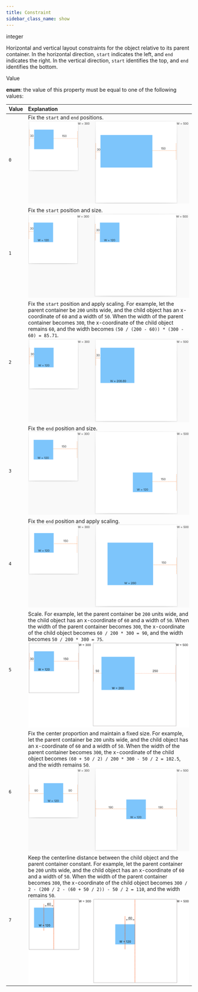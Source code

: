 ```yaml
---
title: Constraint
sidebar_class_name: show
---
```


<div className="section-type">

<div className="badge-type">integer</div>

</div>

Horizontal and vertical layout constraints for the object relative to its parent container.
In the horizontal direction, `start` indicates the left, and `end` indicates the right.
In the vertical direction, `start` identifies the top, and `end` identifies the bottom.

<div className="property-item">

Value

<div className="value-description">

**enum**: the value of this property must be equal to one of the following values:

| Value | Explanation                                                                                                                                                                                                                                                                                                                                                                                                                                                                                                                                                                                                                  |
| :---- | :--------------------------------------------------------------------------------------------------------------------------------------------------------------------------------------------------------------------------------------------------------------------------------------------------------------------------------------------------------------------------------------------------------------------------------------------------------------------------------------------------------------------------------------------------------------------------------------------------------------------------- |
| `0`   | <div className="enum-description">Fix the `start` and `end` positions.<div className="enum-images"><img src="https://raw.githubusercontent.com/verygoodgraphics/resource/main/img/vector/Constraint/fix_start_fix_end.png" alt="" /></div></div>                                                                                                                                                                                                                                                                                                                                                                             |
| `1`   | <div className="enum-description">Fix the `start` position and size.<div className="enum-images"><img src="https://raw.githubusercontent.com/verygoodgraphics/resource/main/img/vector/Constraint/fix_start_fix_size.png" alt="" /></div></div>                                                                                                                                                                                                                                                                                                                                                                              |
| `2`   | <div className="enum-description">Fix the `start` position and apply scaling.&#xA;For example, let the parent container be `200` units wide, and the child object has an x-coordinate of `60` and a width of `50`. When the width of the parent container becomes `300`, the x-coordinate of the child object remains `60`, and the width becomes `(50 / (200 - 60)) * (300 - 60) = 85.71`.<div className="enum-images"><img src="https://raw.githubusercontent.com/verygoodgraphics/resource/main/img/vector/Constraint/fix_start_scale.png" alt="" /></div></div>                                                          |
| `3`   | <div className="enum-description">Fix the `end` position and size.<div className="enum-images"><img src="https://raw.githubusercontent.com/verygoodgraphics/resource/main/img/vector/Constraint/fix_end_fix_size.png" alt="" /></div></div>                                                                                                                                                                                                                                                                                                                                                                                  |
| `4`   | <div className="enum-description">Fix the `end` position and apply scaling.<div className="enum-images"><img src="https://raw.githubusercontent.com/verygoodgraphics/resource/main/img/vector/Constraint/fix_end_scale.png" alt="" /></div></div>                                                                                                                                                                                                                                                                                                                                                                            |
| `5`   | <div className="enum-description">Scale.&#xA;For example, let the parent container be `200` units wide, and the child object has an x-coordinate of `60` and a width of `50`. When the width of the parent container becomes `300`, the x-coordinate of the child object becomes `60 / 200 * 300 = 90`, and the width becomes `50 / 200 * 300 = 75`.<div className="enum-images"><img src="https://raw.githubusercontent.com/verygoodgraphics/resource/main/img/vector/Constraint/scale.png" alt="" /></div></div>                                                                                                           |
| `6`   | <div className="enum-description">Fix the center proportion and maintain a fixed size.&#xA;For example, let the parent container be `200` units wide, and the child object has an x-coordinate of `60` and a width of `50`. When the width of the parent container becomes `300`, the x-coordinate of the child object becomes `(60 + 50 / 2) / 200 * 300 - 50 / 2 = 102.5`, and the width remains `50`.<div className="enum-images"><img src="https://raw.githubusercontent.com/verygoodgraphics/resource/main/img/vector/Constraint/fix_center_fix_size.png" alt="" /></div></div>                                         |
| `7`   | <div className="enum-description">Keep the centerline distance between the child object and the parent container constant.&#xA;For example, let the parent container be `200` units wide, and the child object has an x-coordinate of `60` and a width of `50`. When the width of the parent container becomes `300`, the x-coordinate of the child object becomes `300 / 2 - (200 / 2 - (60 + 50 / 2)) - 50 / 2 = 110`, and the width remains `50`.<div className="enum-images"><img src="https://raw.githubusercontent.com/verygoodgraphics/resource/main/img/vector/Constraint/keep_centerline.png" alt="" /></div></div> |

</div>

</div>
